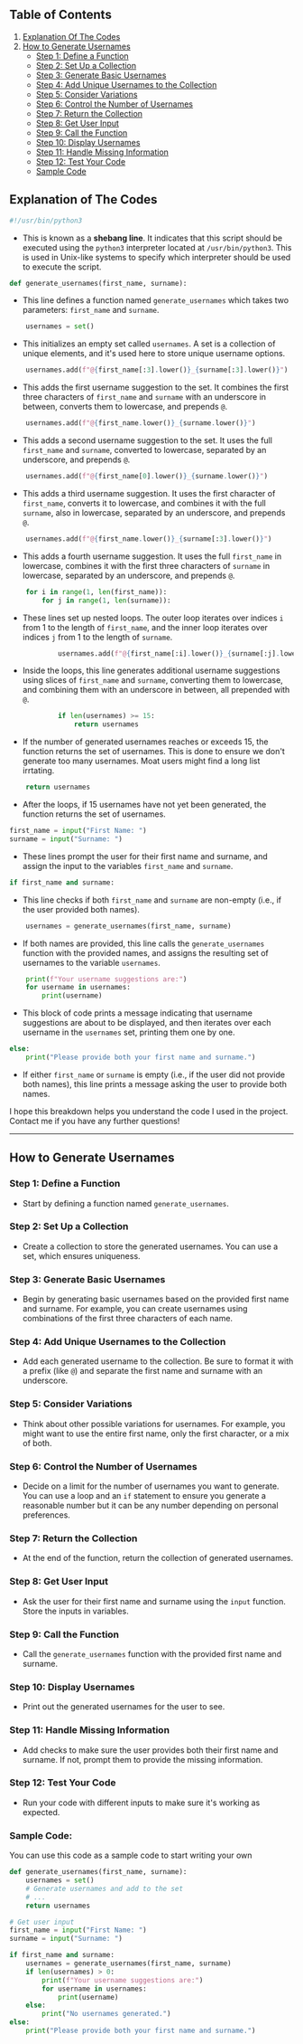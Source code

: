 
## Table of Contents

1. [Explanation Of The Codes](#explanation-of-the-codes)
2. [How to Generate Usernames](#how-to-generate-usernames)
    - [Step 1: Define a Function](#step-1-define-a-function)
    - [Step 2: Set Up a Collection](#step-2-set-up-a-collection)
    - [Step 3: Generate Basic Usernames](#step-3-generate-basic-usernames)
    - [Step 4: Add Unique Usernames to the Collection](#step-4-add-unique-usernames-to-the-collection)
    - [Step 5: Consider Variations](#step-5-consider-variations)
    - [Step 6: Control the Number of Usernames](#step-6-control-the-number-of-usernames)
    - [Step 7: Return the Collection](#step-7-return-the-collection)
    - [Step 8: Get User Input](#step-8-get-user-input)
    - [Step 9: Call the Function](#step-9-call-the-function)
    - [Step 10: Display Usernames](#step-10-display-usernames)
    - [Step 11: Handle Missing Information](#step-11-handle-missing-information)
    - [Step 12: Test Your Code](#step-12-test-your-code)
    - [Sample Code](#sample-code)

## Explanation of The Codes

```python
#!/usr/bin/python3
```
- This is known as a **shebang line**. It indicates that this script should be executed using the `python3` interpreter located at `/usr/bin/python3`. This is used in Unix-like systems to specify which interpreter should be used to execute the script.

```python
def generate_usernames(first_name, surname):
```
- This line defines a function named `generate_usernames` which takes two parameters: `first_name` and `surname`.

```python
    usernames = set()
```
- This initializes an empty set called `usernames`. A set is a collection of unique elements, and it's used here to store unique username options.

```python
    usernames.add(f"@{first_name[:3].lower()}_{surname[:3].lower()}")
```
- This adds the first username suggestion to the set. It combines the first three characters of `first_name` and `surname` with an underscore in between, converts them to lowercase, and prepends `@`.

```python
    usernames.add(f"@{first_name.lower()}_{surname.lower()}")
```
- This adds a second username suggestion to the set. It uses the full `first_name` and `surname`, converted to lowercase, separated by an underscore, and prepends `@`.

```python
    usernames.add(f"@{first_name[0].lower()}_{surname.lower()}")
```
- This adds a third username suggestion. It uses the first character of `first_name`, converts it to lowercase, and combines it with the full `surname`, also in lowercase, separated by an underscore, and prepends `@`.

```python
    usernames.add(f"@{first_name.lower()}_{surname[:3].lower()}")
```
- This adds a fourth username suggestion. It uses the full `first_name` in lowercase, combines it with the first three characters of `surname` in lowercase, separated by an underscore, and prepends `@`.

```python
    for i in range(1, len(first_name)):
        for j in range(1, len(surname)):
```
- These lines set up nested loops. The outer loop iterates over indices `i` from 1 to the length of `first_name`, and the inner loop iterates over indices `j` from 1 to the length of `surname`.

```python
            usernames.add(f"@{first_name[:i].lower()}_{surname[:j].lower()}")
```
- Inside the loops, this line generates additional username suggestions using slices of `first_name` and `surname`, converting them to lowercase, and combining them with an underscore in between, all prepended with `@`.

```python
            if len(usernames) >= 15:
                return usernames
```
- If the number of generated usernames reaches or exceeds 15, the function returns the set of usernames. This is done to ensure we don't generate too many usernames. Moat users might find a long list irrtating.

```python
    return usernames
```
- After the loops, if 15 usernames have not yet been generated, the function returns the set of usernames.

```python
first_name = input("First Name: ")
surname = input("Surname: ")
```
- These lines prompt the user for their first name and surname, and assign the input to the variables `first_name` and `surname`.

```python
if first_name and surname:
```
- This line checks if both `first_name` and `surname` are non-empty (i.e., if the user provided both names).

```python
    usernames = generate_usernames(first_name, surname)
```
- If both names are provided, this line calls the `generate_usernames` function with the provided names, and assigns the resulting set of usernames to the variable `usernames`.

```python
    print(f"Your username suggestions are:")
    for username in usernames:
        print(username)
```
- This block of code prints a message indicating that username suggestions are about to be displayed, and then iterates over each username in the `usernames` set, printing them one by one.

```python
else:
    print("Please provide both your first name and surname.")
```
- If either `first_name` or `surname` is empty (i.e., if the user did not provide both names), this line prints a message asking the user to provide both names.

I hope this breakdown helps you understand the code I used in the project. Contact me if you have any further questions!

---

## How to Generate Usernames

### Step 1: Define a Function
- Start by defining a function named `generate_usernames`.

### Step 2: Set Up a Collection
- Create a collection to store the generated usernames. You can use a set, which ensures uniqueness.

### Step 3: Generate Basic Usernames
- Begin by generating basic usernames based on the provided first name and surname. For example, you can create usernames using combinations of the first three characters of each name.

### Step 4: Add Unique Usernames to the Collection
- Add each generated username to the collection. Be sure to format it with a prefix (like `@`) and separate the first name and surname with an underscore.

### Step 5: Consider Variations
- Think about other possible variations for usernames. For example, you might want to use the entire first name, only the first character, or a mix of both.

### Step 6: Control the Number of Usernames
- Decide on a limit for the number of usernames you want to generate. You can use a loop and an `if` statement to ensure you generate a reasonable number but it can be any number depending on personal preferences.

### Step 7: Return the Collection
- At the end of the function, return the collection of generated usernames.

### Step 8: Get User Input
- Ask the user for their first name and surname using the `input` function. Store the inputs in variables.

### Step 9: Call the Function
- Call the `generate_usernames` function with the provided first name and surname.

### Step 10: Display Usernames
- Print out the generated usernames for the user to see.

### Step 11: Handle Missing Information
- Add checks to make sure the user provides both their first name and surname. If not, prompt them to provide the missing information.

### Step 12: Test Your Code
- Run your code with different inputs to make sure it's working as expected.

### Sample Code:

You can use this code as a sample code to start writing your own 

```python
def generate_usernames(first_name, surname):
    usernames = set()
    # Generate usernames and add to the set
    # ...
    return usernames

# Get user input
first_name = input("First Name: ")
surname = input("Surname: ")

if first_name and surname:
    usernames = generate_usernames(first_name, surname)
    if len(usernames) > 0:
        print(f"Your username suggestions are:")
        for username in usernames:
            print(username)
    else:
        print("No usernames generated.")
else:
    print("Please provide both your first name and surname.")
```
